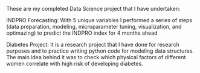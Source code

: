 These are my completed Data Science project that I have undertaken:

INDPRO Forecasting:
  With 5 unique variables I performed a series of steps (data preparation, modeling, microparameter tuning, visualization, and optimazing) to predict the INDPRO index for 4 months ahead

Diabetes Project:
  It is a research project that I have done for research purposes and to practice writing python code for modeling data structures.
  The main idea behind it was to check which physical factors of different women correlate with high risk of developing diabetes.
